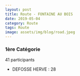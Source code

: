 ```yaml
---
layout: post
title: Route - FONTAINE AU BOIS
date: 2019-05-04
category: Route
tags: Route
image: assets/img/blog/road.jpeg
---
```


### 1ère Catégorie
41 participants
- DEFOSSE HERVE : 28
